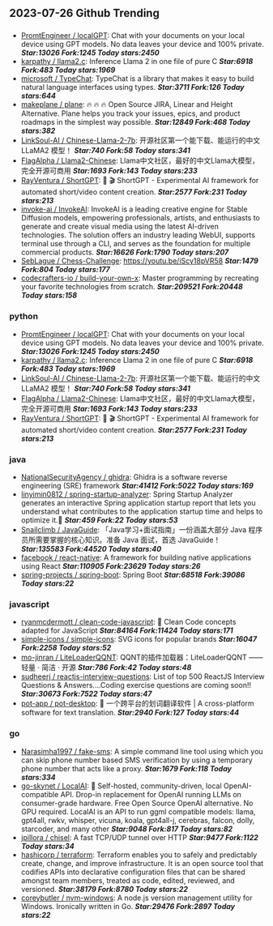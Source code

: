 ## 2023-07-26 Github Trending

### 
* [PromtEngineer / localGPT](https://github.com/PromtEngineer/localGPT): Chat with your documents on your local device using GPT models. No data leaves your device and 100% private. ***Star:13026 Fork:1245 Today stars:2450***
* [karpathy / llama2.c](https://github.com/karpathy/llama2.c): Inference Llama 2 in one file of pure C ***Star:6918 Fork:483 Today stars:1969***
* [microsoft / TypeChat](https://github.com/microsoft/TypeChat): TypeChat is a library that makes it easy to build natural language interfaces using types. ***Star:3711 Fork:126 Today stars:644***
* [makeplane / plane](https://github.com/makeplane/plane): 🔥
🔥
🔥
Open Source JIRA, Linear and Height Alternative. Plane helps you track your issues, epics, and product roadmaps in the simplest way possible. ***Star:12849 Fork:468 Today stars:382***
* [LinkSoul-AI / Chinese-Llama-2-7b](https://github.com/LinkSoul-AI/Chinese-Llama-2-7b): 开源社区第一个能下载、能运行的中文 LLaMA2 模型！ ***Star:740 Fork:58 Today stars:341***
* [FlagAlpha / Llama2-Chinese](https://github.com/FlagAlpha/Llama2-Chinese): Llama中文社区，最好的中文Llama大模型，完全开源可商用 ***Star:1693 Fork:143 Today stars:233***
* [RayVentura / ShortGPT](https://github.com/RayVentura/ShortGPT): 🚀
🎬
ShortGPT - Experimental AI framework for automated short/video content creation. ***Star:2577 Fork:231 Today stars:213***
* [invoke-ai / InvokeAI](https://github.com/invoke-ai/InvokeAI): InvokeAI is a leading creative engine for Stable Diffusion models, empowering professionals, artists, and enthusiasts to generate and create visual media using the latest AI-driven technologies. The solution offers an industry leading WebUI, supports terminal use through a CLI, and serves as the foundation for multiple commercial products. ***Star:16626 Fork:1790 Today stars:207***
* [SebLague / Chess-Challenge](https://github.com/SebLague/Chess-Challenge): https://youtu.be/iScy18pVR58 ***Star:1479 Fork:804 Today stars:177***
* [codecrafters-io / build-your-own-x](https://github.com/codecrafters-io/build-your-own-x): Master programming by recreating your favorite technologies from scratch. ***Star:209521 Fork:20448 Today stars:158***

### python
* [PromtEngineer / localGPT](https://github.com/PromtEngineer/localGPT): Chat with your documents on your local device using GPT models. No data leaves your device and 100% private. ***Star:13026 Fork:1245 Today stars:2450***
* [karpathy / llama2.c](https://github.com/karpathy/llama2.c): Inference Llama 2 in one file of pure C ***Star:6918 Fork:483 Today stars:1969***
* [LinkSoul-AI / Chinese-Llama-2-7b](https://github.com/LinkSoul-AI/Chinese-Llama-2-7b): 开源社区第一个能下载、能运行的中文 LLaMA2 模型！ ***Star:740 Fork:58 Today stars:341***
* [FlagAlpha / Llama2-Chinese](https://github.com/FlagAlpha/Llama2-Chinese): Llama中文社区，最好的中文Llama大模型，完全开源可商用 ***Star:1693 Fork:143 Today stars:233***
* [RayVentura / ShortGPT](https://github.com/RayVentura/ShortGPT): 🚀
🎬
ShortGPT - Experimental AI framework for automated short/video content creation. ***Star:2577 Fork:231 Today stars:213***

### java
* [NationalSecurityAgency / ghidra](https://github.com/NationalSecurityAgency/ghidra): Ghidra is a software reverse engineering (SRE) framework ***Star:41412 Fork:5022 Today stars:169***
* [linyimin0812 / spring-startup-analyzer](https://github.com/linyimin0812/spring-startup-analyzer): Spring Startup Analyzer generates an interactive Spring application startup report that lets you understand what contributes to the application startup time and helps to optimize it.🚀 ***Star:459 Fork:22 Today stars:53***
* [Snailclimb / JavaGuide](https://github.com/Snailclimb/JavaGuide): 「Java学习+面试指南」一份涵盖大部分 Java 程序员所需要掌握的核心知识。准备 Java 面试，首选 JavaGuide！ ***Star:135583 Fork:44520 Today stars:40***
* [facebook / react-native](https://github.com/facebook/react-native): A framework for building native applications using React ***Star:110905 Fork:23629 Today stars:26***
* [spring-projects / spring-boot](https://github.com/spring-projects/spring-boot): Spring Boot ***Star:68518 Fork:39086 Today stars:22***

### javascript
* [ryanmcdermott / clean-code-javascript](https://github.com/ryanmcdermott/clean-code-javascript): 🛁
Clean Code concepts adapted for JavaScript ***Star:84164 Fork:11424 Today stars:171***
* [simple-icons / simple-icons](https://github.com/simple-icons/simple-icons): SVG icons for popular brands ***Star:16047 Fork:2258 Today stars:52***
* [mo-jinran / LiteLoaderQQNT](https://github.com/mo-jinran/LiteLoaderQQNT): QQNT的插件加载器：LiteLoaderQQNT —— 轻量 · 简洁 · 开源 ***Star:786 Fork:42 Today stars:48***
* [sudheerj / reactjs-interview-questions](https://github.com/sudheerj/reactjs-interview-questions): List of top 500 ReactJS Interview Questions & Answers....Coding exercise questions are coming soon!! ***Star:30673 Fork:7522 Today stars:47***
* [pot-app / pot-desktop](https://github.com/pot-app/pot-desktop): 🌈
一个跨平台的划词翻译软件 | A cross-platform software for text translation. ***Star:2940 Fork:127 Today stars:44***

### go
* [Narasimha1997 / fake-sms](https://github.com/Narasimha1997/fake-sms): A simple command line tool using which you can skip phone number based SMS verification by using a temporary phone number that acts like a proxy. ***Star:1679 Fork:118 Today stars:334***
* [go-skynet / LocalAI](https://github.com/go-skynet/LocalAI): 🤖
Self-hosted, community-driven, local OpenAI-compatible API. Drop-in replacement for OpenAI running LLMs on consumer-grade hardware. Free Open Source OpenAI alternative. No GPU required. LocalAI is an API to run ggml compatible models: llama, gpt4all, rwkv, whisper, vicuna, koala, gpt4all-j, cerebras, falcon, dolly, starcoder, and many other ***Star:9048 Fork:817 Today stars:82***
* [jpillora / chisel](https://github.com/jpillora/chisel): A fast TCP/UDP tunnel over HTTP ***Star:9477 Fork:1122 Today stars:34***
* [hashicorp / terraform](https://github.com/hashicorp/terraform): Terraform enables you to safely and predictably create, change, and improve infrastructure. It is an open source tool that codifies APIs into declarative configuration files that can be shared amongst team members, treated as code, edited, reviewed, and versioned. ***Star:38179 Fork:8780 Today stars:22***
* [coreybutler / nvm-windows](https://github.com/coreybutler/nvm-windows): A node.js version management utility for Windows. Ironically written in Go. ***Star:29476 Fork:2897 Today stars:22***
